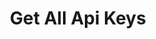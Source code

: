 ---
title: Get All Api Keys
api:
  file: openapi.json
  operationId: ApiKey-get_all_api_keys
hidden: false
---